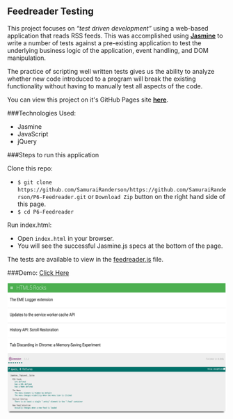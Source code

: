 ## Feedreader Testing
This project focuses on _“test driven development”_ using a web-based application that reads RSS feeds. This was accomplished using [**Jasmine**](http://jasmine.github.io/) to write a number of tests against a pre-existing application to test the underlying business logic of the application, event handling, and DOM manipulation.

The practice of scripting well written tests gives us the ability to analyze whether new code introduced to a program will break the existing functionality without having to manually test all aspects of the code.

You can view this project on it's GitHub Pages site [**here**](http://samurairanderson.github.io/P6-Feedreader/#).

###Technologies Used:
* Jasmine
* JavaScript
* jQuery

###Steps to run this application

Clone this repo:

* `$ git clone https://github.com/SamuraiRanderson/https://github.com/SamuraiRanderson/P6-Feedreader.git` or `Download Zip` button on the right hand side of this page.
* `$ cd P6-Feedreader`<br>

Run index.html:

* Open `index.html` in your browser.
* You will see the successful Jasmine.js specs at the bottom of the page.

The tests are available to view in the [feedreader.js](https://github.com/SamuraiRanderson/P6-Feedreader/blob/master/jasmine/spec/feedreader.js) file.

###Demo:
[Click Here](http://samurairanderson.github.io/P6-Feedreader/#)

![Feed Reader Image](images/p6.png)
